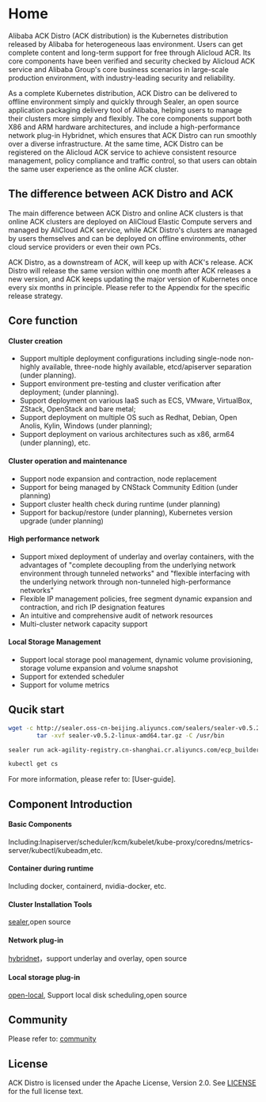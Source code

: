 # Home

Alibaba ACK Distro (ACK distribution) is the Kubernetes distribution released by Alibaba for heterogeneous Iaas environment. Users can get complete content and long-term support for free through Alicloud ACR. Its core components have been verified and security checked by Alicloud ACK service and Alibaba Group's core business scenarios in large-scale production environment, with industry-leading security and reliability.
​

As a complete Kubernetes distribution, ACK Distro can be delivered to offline environment simply and quickly through Sealer, an open source application packaging delivery tool of Alibaba, helping users to manage their clusters more simply and flexibly. The core components support both X86 and ARM hardware architectures, and include a high-performance network plug-in Hybridnet, which ensures that ACK Distro can run smoothly over a diverse infrastructure. At the same time, ACK Distro can be registered on the Alicloud ACK service to achieve consistent resource management, policy compliance and traffic control, so that users can obtain the same user experience as the online ACK cluster.

## The difference between ACK Distro and ACK
The main difference between ACK Distro and online ACK clusters is that online ACK clusters are deployed on AliCloud Elastic Compute servers and managed by AliCloud ACK service, while ACK Distro's clusters are managed by users themselves and can be deployed on offline environments, other cloud service providers or even their own PCs.
​

ACK Distro, as a downstream of ACK, will keep up with ACK's release. ACK Distro will release the same version within one month after ACK releases a new version, and ACK keeps updating the major version of Kubernetes once every six months in principle. Please refer to the Appendix for the specific release strategy.

## Core function

#### Cluster creation
- Support multiple deployment configurations including single-node non-highly available, three-node highly available, etcd/apiserver separation (under planning).
- Support environment pre-testing and cluster verification after deployment; (under planning).
- Support deployment on various IaaS such as ECS, VMware, VirtualBox, ZStack, OpenStack and bare metal;
- Support deployment on multiple OS such as Redhat, Debian, Open Anolis, Kylin, Windows (under planning);
- Support deployment on various architectures such as x86, arm64 (under planning), etc.

#### Cluster operation and maintenance
- Support node expansion and contraction, node replacement
- Support for being managed by CNStack Community Edition (under planning)
- Support cluster health check during runtime  (under planning)
- Support for backup/restore (under planning), Kubernetes version upgrade (under planning)

#### High performance network
- Support mixed deployment of underlay and overlay containers, with the advantages of "complete decoupling from the underlying network environment through tunneled networks" and "flexible interfacing with the underlying network through non-tunneled high-performance networks"
- Flexible IP management policies, free segment dynamic expansion and contraction, and rich IP designation features
- An intuitive and comprehensive audit of network resources
- Multi-cluster network capacity support

#### Local Storage Management
- Support local storage pool management, dynamic volume provisioning, storage volume expansion and volume snapshot
- Support for extended scheduler
- Support for volume metrics

## Qucik start
```bash
wget -c http://sealer.oss-cn-beijing.aliyuncs.com/sealers/sealer-v0.5.2-linux-amd64.tar.gz && \\
        tar -xvf sealer-v0.5.2-linux-amd64.tar.gz -C /usr/bin

sealer run ack-agility-registry.cn-shanghai.cr.aliyuncs.com/ecp_builder/ackdistro:v1.20.4-aliyun.1-alpha6 -m ${master_ip1}[,${master_ip2},${master_ip3}] [ -n ${worker_ip1}...] -p password

kubectl get cs
```
For more information, please refer to: [User-guide].

## Component Introduction

#### Basic Components
Including:Inapiserver/scheduler/kcm/kubelet/kube-proxy/coredns/metrics-server/kubectl/kubeadm,etc.

#### Container during runtime
Including docker, containerd, nvidia-docker, etc.

#### Cluster Installation Tools
[sealer](https://github.com/alibaba/sealer?spm=5176.25695502.J_6725771560.1.67f754edVGlgxa),open source

#### Network plug-in
[hybridnet](https://github.com/alibaba/hybridnet?spm=5176.25695502.J_6725771560.2.67f754edVGlgxa)，support underlay and overlay, open source

#### Local storage plug-in
[open-local](https://github.com/alibaba/open-local?spm=5176.25695502.J_6725771560.3.67f754edVGlgxa), Support local disk scheduling,open source

## Community
Please refer to: [community](docs/community.md)

## License
ACK Distro is licensed under the Apache License, Version 2.0. See [LICENSE](LICENSE) for the full license text.
